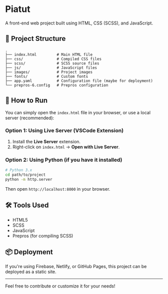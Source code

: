 # Piatut

A front-end web project built using HTML, CSS (SCSS), and JavaScript.

## 📁 Project Structure

```
.
├── index.html         # Main HTML file
├── css/               # Compiled CSS files
├── scss/              # SCSS source files
├── js/                # JavaScript files
├── images/            # Project images
├── fonts/             # Custom fonts
├── app.yaml           # Configuration file (maybe for deployment)
└── prepros-6.config   # Prepros configuration
```

## 🚀 How to Run

You can simply open the `index.html` file in your browser, or use a local server (recommended):

### Option 1: Using Live Server (VSCode Extension)

1. Install the **Live Server** extension.
2. Right-click on `index.html` → **Open with Live Server**.

### Option 2: Using Python (if you have it installed)

```bash
# Python 3.x
cd path/to/project
python -m http.server
```

Then open `http://localhost:8000` in your browser.

## 🛠 Tools Used

- HTML5
- SCSS
- JavaScript
- Prepros (for compiling SCSS)

## 📦 Deployment

If you're using Firebase, Netlify, or GitHub Pages, this project can be deployed as a static site.

---

Feel free to contribute or customize it for your needs!
